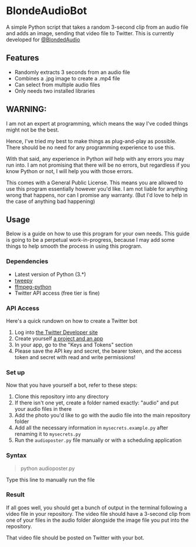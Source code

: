 # BlondeAudioBot
A simple Python script that takes a random 3-second clip from an audio file and adds an image, sending that video file to Twitter. This is currently developed for [@BlondedAudio](https://twitter.com/BlondedAudio)

## Features
- Randomly extracts 3 seconds from an audio file
- Combines a .jpg image to create a .mp4 file
- Can select from multiple audio files
- Only needs two installed libraries

## WARNING:
I am not an expert at programming, which means the way I've coded things might not be the best.

Hence, I've tried my best to make things as plug-and-play as possible. There should be no need for any programming experience to use this.

With that said, any experience in Python *will* help with any errors you may run into. I am not promising that there will be no errors, but regardless if you know Python or not, I will help you with those errors.

This comes with a General Public License. This means you are allowed to use this program essentially however you'd like. I am not liable for anything wrong that happens, nor can I promise any warranty. (But I'd love to help in the case of anything bad happening)

## Usage
Below is a guide on how to use this program for your own needs. This guide is going to be a perpetual work-in-progress, because I may add some things to help smooth the process in using this program.

### Dependencies
- Latest version of Python (3.*)
- [tweepy](https://pypi.org/project/tweepy/)
- [ffmpeg-python](https://pypi.org/project/ffmpeg-python/)
- Twitter API access (free tier is fine)

### API Access
Here's a quick rundown on how to create a Twitter bot

1. Log into [the Twitter Developer site](https://developer.twitter.com)
2. Create yourself [a project and an app](https://developer.twitter.com/en/portal/projects-and-apps)
3. In your app, go to the "Keys and Tokens" section
4. Please save the API key and secret, the bearer token, and the access token and secret with read and write permissions!

### Set up
Now that you have yourself a bot, refer to these steps:

1. Clone this repository into any directory
2. If there isn't one yet, create a folder named exactly: "audio" and put your audio files in there
3. Add the photo you'd like to go with the audio file into the main repository folder
4. Add all the necessary information in `mysecrets.example.py` after renaming it to `mysecrets.py`
5. Run the `audioposter.py` file manually or with a scheduling application

### Syntax
> python audioposter.py

Type this line to manually run the file

### Result
If all goes well, you should get a bunch of output in the terminal following a video file in your repository. The video file should have a 3-second clip from one of your files in the audio folder alongside the image file you put into the repository.

That video file should be posted on Twitter with your bot.